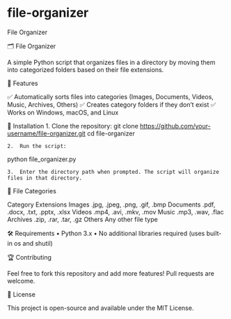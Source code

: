 # file-organizer
File Organizer


🗂 File Organizer

A simple Python script that organizes files in a directory by moving them into categorized folders based on their file extensions.

📌 Features

✅ Automatically sorts files into categories (Images, Documents, Videos, Music, Archives, Others)
✅ Creates category folders if they don’t exist
✅ Works on Windows, macOS, and Linux

🚀 Installation
	1.	Clone the repository:
git clone https://github.com/your-username/file-organizer.git
cd file-organizer

	2.	Run the script:
python file_organizer.py

	3.	Enter the directory path when prompted. The script will organize files in that directory.
📂 File Categories

Category
Extensions
Images
.jpg, .jpeg, .png, .gif, .bmp
Documents
.pdf, .docx, .txt, .pptx, .xlsx
Videos
.mp4, .avi, .mkv, .mov
Music
.mp3, .wav, .flac
Archives
.zip, .rar, .tar, .gz
Others
Any other file type


🛠 Requirements
	•	Python 3.x
	•	No additional libraries required (uses built-in os and shutil)

🏆 Contributing

Feel free to fork this repository and add more features! Pull requests are welcome.

📜 License

This project is open-source and available under the MIT License.

